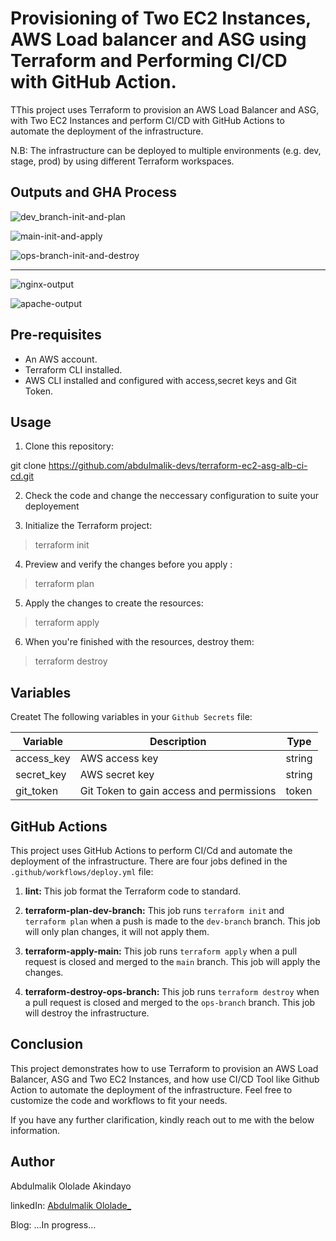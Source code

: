 # Provisioning of Two EC2 Instances, AWS Load balancer and ASG using Terraform and Performing CI/CD with GitHub Action.

TThis project uses Terraform to provision an AWS Load Balancer and ASG, with Two EC2 Instances and perform CI/CD with GitHub Actions to automate the deployment of the infrastructure.

N.B: The infrastructure can be deployed to multiple environments (e.g. dev, stage, prod) by using different Terraform workspaces.

## Outputs and GHA Process

![dev_branch-init-and-plan](https://user-images.githubusercontent.com/62616273/233767199-d3f23348-8076-45bf-9729-199a21358f60.png)

![main-init-and-apply](https://user-images.githubusercontent.com/62616273/233767266-f2ce83ac-6423-4d0f-a17b-6c47c09fcea4.png)

![ops-branch-init-and-destroy](https://user-images.githubusercontent.com/62616273/233767317-860f15c7-61e3-4a70-bd29-a3a91437866a.png)

-------------------------------------------------------------------------------------------------------------------------------------------
![nginx-output](https://user-images.githubusercontent.com/62616273/233767341-d5828dff-9b43-4a1c-ba53-b93ce63ed118.png)

![apache-output](https://user-images.githubusercontent.com/62616273/233767375-cad80562-1a5d-4a1c-94ae-4c7274adc0be.png)


## Pre-requisites

- An AWS account.
- Terraform CLI installed.
- AWS CLI installed and configured with access,secret keys and Git Token.

## Usage

1. Clone this repository:

git clone https://github.com/abdulmalik-devs/terraform-ec2-asg-alb-ci-cd.git

2. Check the code and change the neccessary configuration to suite your deployement

3. Initialize the Terraform project:

>terraform init

4. Preview and verify the changes before you apply :

>terraform plan

5. Apply the changes to create the resources:

>terraform apply

6. When you're finished with the resources, destroy them:

>terraform destroy

## Variables

Createt The following variables in your `Github Secrets` file:

| Variable   | Description                                      | Type   |
| ---------- | ------------------------------------------------ | ------ |
| access_key | AWS access key                                   | string |
| secret_key | AWS secret key                                   | string |
| git_token  | Git Token to gain access and permissions         | token  |

## GitHub Actions

This project uses GitHub Actions to perform CI/Cd and automate the deployment of the infrastructure. There are four jobs defined in the `.github/workflows/deploy.yml` file:

1. **lint:** This job format the Terraform code to standard.

2. **terraform-plan-dev-branch:** This job runs `terraform init` and `terraform plan` when a push is made to the `dev-branch` branch. This job will only plan changes, it will not apply them.

3. **terraform-apply-main:** This job runs `terraform apply` when a pull request is closed and merged to the `main` branch. This job will apply the changes.

4. **terraform-destroy-ops-branch:** This job runs `terraform destroy` when a pull request is closed and merged to the `ops-branch` branch. This job will destroy the infrastructure.

## Conclusion

This project demonstrates how to use Terraform to provision an AWS Load Balancer, ASG and Two EC2 Instances, and how use CI/CD Tool like Github Action to automate the deployment of the infrastructure. Feel free to customize the code and workflows to fit your needs.

If you have any further clarification, kindly reach out to me with the below information.

## Author

Abdulmalik Ololade Akindayo

linkedIn: [Abdulmalik Ololade\_](https://www.linkedin.com/in/abdulmalik-ololade/)

Blog: ...In progress...
